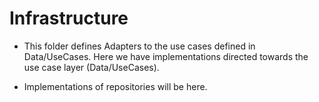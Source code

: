 # Infrastructure

- This folder defines Adapters to the use cases defined in Data/UseCases.
Here we have implementations directed towards the use case layer (Data/UseCases).

- Implementations of repositories will be here.
